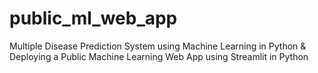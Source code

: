 # public_ml_web_app
Multiple Disease Prediction System using Machine Learning in Python &
Deploying a Public Machine Learning Web App using Streamlit in Python

